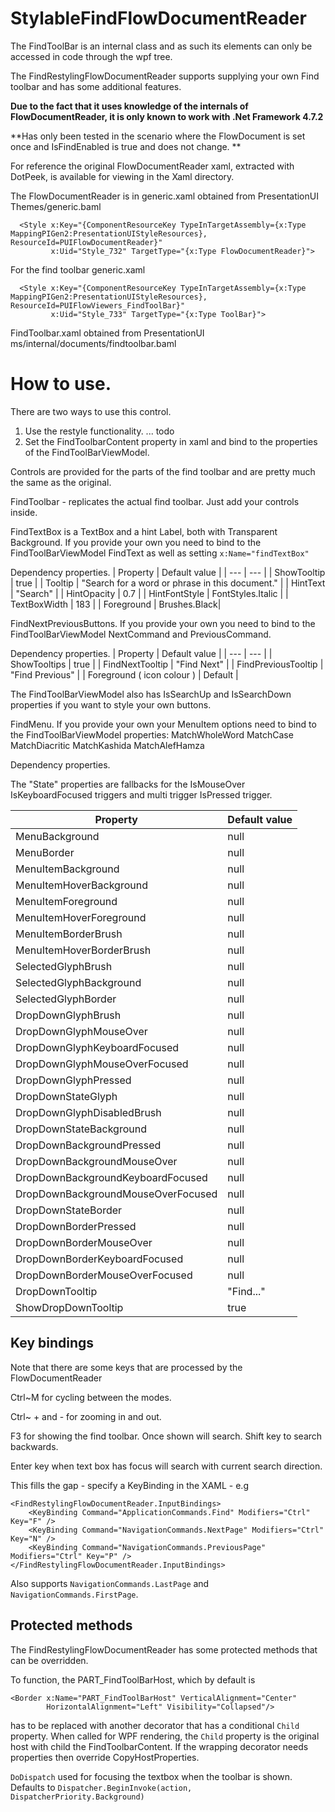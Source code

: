 # StylableFindFlowDocumentReader

The FindToolBar is an internal class and as such its elements can only be accessed in code through the wpf tree.

The FindRestylingFlowDocumentReader supports supplying your own Find toolbar and has some additional features.

**Due to the fact that it uses knowledge of the internals of FlowDocumentReader, it is only known to work with .Net Framework 4.7.2**

**Has only been tested in the scenario where the FlowDocument is set once and IsFindEnabled is true and does not change. **

For reference the original FlowDocumentReader xaml, extracted with DotPeek, is available for viewing in the Xaml directory.

The FlowDocumentReader is in generic.xaml obtained from PresentationUI Themes/generic.baml
```
  <Style x:Key="{ComponentResourceKey TypeInTargetAssembly={x:Type MappingPIGen2:PresentationUIStyleResources}, ResourceId=PUIFlowDocumentReader}"
         x:Uid="Style_732" TargetType="{x:Type FlowDocumentReader}">
```
For the find toolbar
generic.xaml
```
  <Style x:Key="{ComponentResourceKey TypeInTargetAssembly={x:Type MappingPIGen2:PresentationUIStyleResources}, ResourceId=PUIFlowViewers_FindToolBar}"
         x:Uid="Style_733" TargetType="{x:Type ToolBar}">
```
FindToolbar.xaml obtained from PresentationUI ms/internal/documents/findtoolbar.baml

# How to use.

There are two ways to use this control.
1. Use the restyle functionality.
... todo
2. Set the FindToolbarContent property in xaml and bind to the properties of the FindToolBarViewModel.

Controls are provided for the parts of the find toolbar and are pretty much the same as the original.

FindToolbar - replicates the actual find toolbar.  Just add your controls inside.

FindTextBox is a TextBox and a hint Label, both with Transparent Background.  If you provide your own you need to bind to the FindToolBarViewModel FindText as well as
setting `x:Name="findTextBox"`



Dependency properties.
| Property | Default value |
| --- | --- |
| ShowTooltip | true |
| Tooltip | "Search for a word or phrase in this document." |
| HintText | "Search" |
| HintOpacity | 0.7 |
| HintFontStyle | FontStyles.Italic |
| TextBoxWidth | 183 |
| Foreground | Brushes.Black| 

FindNextPreviousButtons.  If you provide your own you need to bind to the FindToolBarViewModel NextCommand and PreviousCommand.

Dependency properties.
| Property | Default value |
| --- | --- |
| ShowTooltips | true |
| FindNextTooltip | "Find Next" |
| FindPreviousTooltip | "Find Previous" |
| Foreground ( icon colour ) | Default |

The FindToolBarViewModel also has IsSearchUp and IsSearchDown properties if you want to style your own buttons.


FindMenu. If you provide your own your MenuItem options need to bind to the FindToolBarViewModel properties:
MatchWholeWord
MatchCase
MatchDiacritic
MatchKashida
MatchAlefHamza

Dependency properties.

The "State" properties are fallbacks for the
IsMouseOver
IsKeyboardFocused
triggers and multi trigger
IsPressed trigger.


| Property | Default value |
| --- | --- |
| MenuBackground | null |
| MenuBorder | null |
| MenuItemBackground | null |
| MenuItemHoverBackground | null |
| MenuItemForeground | null |
| MenuItemHoverForeground | null |
| MenuItemBorderBrush | null |
| MenuItemHoverBorderBrush | null |
| SelectedGlyphBrush | null |
| SelectedGlyphBackground | null |
| SelectedGlyphBorder | null |
| DropDownGlyphBrush | null |
| DropDownGlyphMouseOver | null |
| DropDownGlyphKeyboardFocused | null |
| DropDownGlyphMouseOverFocused | null |
| DropDownGlyphPressed | null |
| DropDownStateGlyph | null |
| DropDownGlyphDisabledBrush | null |
| DropDownStateBackground | null |
| DropDownBackgroundPressed | null |
| DropDownBackgroundMouseOver | null |
| DropDownBackgroundKeyboardFocused | null |
| DropDownBackgroundMouseOverFocused | null |
| DropDownStateBorder | null |
| DropDownBorderPressed | null |
| DropDownBorderMouseOver | null |
| DropDownBorderKeyboardFocused | null |
| DropDownBorderMouseOverFocused | null |
| DropDownTooltip | "Find..." |
| ShowDropDownTooltip | true |


## Key bindings
Note that there are some keys that are processed by the FlowDocumentReader

Ctrl~M for cycling between the modes.

Ctrl~ + and - for zooming in and out.

F3 for showing the find toolbar.  Once shown will search. Shift key to search backwards.

Enter key when text box has focus will search with current search direction.


This fills the gap - specify a KeyBinding in the XAML - e.g
```xaml
<FindRestylingFlowDocumentReader.InputBindings>
    <KeyBinding Command="ApplicationCommands.Find" Modifiers="Ctrl" Key="F" />
    <KeyBinding Command="NavigationCommands.NextPage" Modifiers="Ctrl" Key="N" />
    <KeyBinding Command="NavigationCommands.PreviousPage" Modifiers="Ctrl" Key="P" />
</FindRestylingFlowDocumentReader.InputBindings>
```
Also supports ``NavigationCommands.LastPage`` and ``NavigationCommands.FirstPage``.

## Protected methods

The FindRestylingFlowDocumentReader has some protected methods that can be overridden.

To function, the PART_FindToolBarHost, which by default is 
```xaml
<Border x:Name="PART_FindToolBarHost" VerticalAlignment="Center"
        HorizontalAlignment="Left" Visibility="Collapsed"/>
```
has to be replaced with another decorator that has a conditional `Child` property.
When called for WPF rendering, the `Child` property is the original host with child the FindToolbarContent.
If the wrapping decorator needs properties then override CopyHostProperties.

`DoDispatch` used for focusing the textbox when the toolbar is shown. Defaults to `Dispatcher.BeginInvoke(action, DispatcherPriority.Background)`
